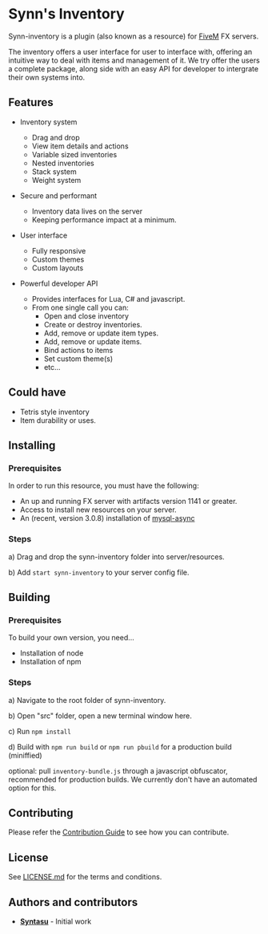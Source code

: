 # Synn's Inventory

Synn-inventory is a plugin (also known as a resource) for [FiveM](https://fivem.net) FX servers. 

The inventory offers a user interface for user to interface with, offering an intuitive way to deal with items and management of it. We try offer the users a complete package, along side with an easy API for developer to intergrate their own systems into.

## Features
- Inventory system
    - Drag and drop
    - View item details and actions
    - Variable sized inventories
    - Nested inventories
    - Stack system
    - Weight system

- Secure and performant
    - Inventory data lives on the server
    - Keeping performance impact at a minimum.

- User interface
    - Fully responsive 
    - Custom themes
    - Custom layouts

- Powerful developer API
    - Provides interfaces for Lua, C# and javascript.
    - From one single call you can:
        - Open and close inventory
        - Create or destroy inventories.
        - Add, remove or update item types.
        - Add, remove or update items.
        - Bind actions to items
        - Set custom theme(s)
        - etc...

## Could have
- Tetris style inventory
- Item durability or uses.

## Installing

### Prerequisites 
In order to run this resource, you must have the following:
- An up and running FX server with artifacts version 1141 or greater.
- Access to install new resources on your server.
- An (recent, version 3.0.8) installation of [mysql-async](https://github.com/brouznouf/fivem-mysql-async)


### Steps
a) Drag and drop the synn-inventory folder into server/resources.

b) Add `start synn-inventory` to your server config file.

## Building

### Prerequisites 
To build your own version, you need...
- Installation of node
- Installation of npm

### Steps
a) Navigate to the root folder of synn-inventory.

b) Open "src" folder, open a new terminal window here.

c) Run `npm install`

d) Build with `npm run build` or `npm run pbuild` for a production build (miniffied) 

optional: pull `inventory-bundle.js` through a javascript obfuscator, recommended for production builds. We currently don't have an automated option for this.

## Contributing
Please refer the [Contribution Guide](CONTRIBUTING.md) to see how you can contribute.

## License
See [LICENSE.md](LICENSE.md) for the terms and conditions.

## Authors and contributors
- [**Syntasu**](https://gist.github.com/Syntasu) - Initial work